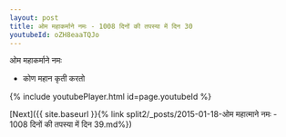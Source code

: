```yaml
---
layout: post
title: ओम महाकर्माने नमः - 1008 दिनों की तपस्या में दिन 30
youtubeId: oZH8eaaTQJo
---
```

 
 
 ओम महाकर्माने नमः  
 
 -  कोण महान कृती करतो 
 
  
 
  
 
 
 
 
 
 


{% include youtubePlayer.html id=page.youtubeId %}
 
[Next]({{ site.baseurl }}{% link  split2/_posts/2015-01-18-ओम महात्माने नमः - 1008 दिनों की तपस्या में दिन 39.md%})
 
